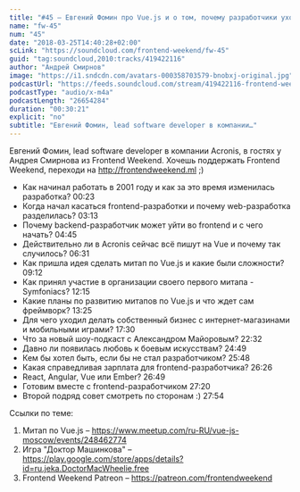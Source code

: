 ```yaml
---
title: "#45 – Евгений Фомин про Vue.js и о том, почему разработчики уходят из backend’а во frontend"
name: "fw-45"
num: "45"
date: "2018-03-25T14:40:28+02:00"
scLink: "https://soundcloud.com/frontend-weekend/fw-45"
guid: "tag:soundcloud,2010:tracks/419422116"
author: "Андрей Смирнов"
image: "https://i1.sndcdn.com/avatars-000358703579-bnobxj-original.jpg"
podcastUrl: "https://feeds.soundcloud.com/stream/419422116-frontend-weekend-fw-45.m4a"
podcastType: "audio/x-m4a"
podcastLength: "26654284"
duration: "00:30:21"
explicit: "no"
subtitle: "Евгений Фомин, lead software developer в компании…"
---
```

Евгений Фомин, lead software developer в компании Acronis, в гостях у Андрея Смирнова из Frontend Weekend. Хочешь поддержать Frontend Weekend, переходи на http://frontendweekend.ml ;) 

- Как начинал работать в 2001 году и как за это время изменилась разработка? 00:23
- Когда начал касаться frontend-разработки и почему web-разработка разделилась? 03:13
- Почему backend-разработчик может уйти во frontend и с чего начать? 04:45
- Действительно ли в Acronis сейчас всё пишут на Vue и почему так случилось? 06:31
- Как пришла идея сделать митап по Vue.js и какие были сложности? 09:12
- Как принял участие в организации своего первого митапа - Symfoniacs? 12:15
- Какие планы по развитию митапов по Vue.js и что ждет сам фреймворк? 13:25
- Для чего уходил делать собственный бизнес с интернет-магазинами и мобильными играми? 17:30
- Что за новый шоу-подкаст с Александром Майоровым? 22:32
- Давно ли появилась любовь к боевым искусствам? 24:49
- Кем бы хотел быть, если бы не стал разработчиком? 25:48
- Какая справедливая зарплата для frontend-разработчика? 26:26
- React, Angular, Vue или Ember? 26:49
- Готовим вместе с frontend-разработчиком 27:20
- Второй подряд совет смотреть по сторонам :) 27:54

Ссылки по теме:
1) Митап по Vue.js – https://www.meetup.com/ru-RU/vue-js-moscow/events/248462774
2) Игра "Доктор Машинкова" – https://play.google.com/store/apps/details?id=ru.jeka.DoctorMacWheelie.free
3) Frontend Weekend Patreon – https://patreon.com/frontendweekend